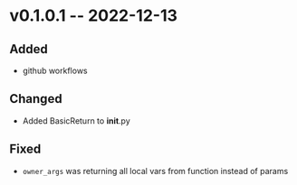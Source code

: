 
# v0.1.0.1 -- 2022-12-13

## Added

- github workflows

## Changed

- Added BasicReturn to __init__.py

## Fixed

- `owner_args` was returning all local vars from function instead of params
